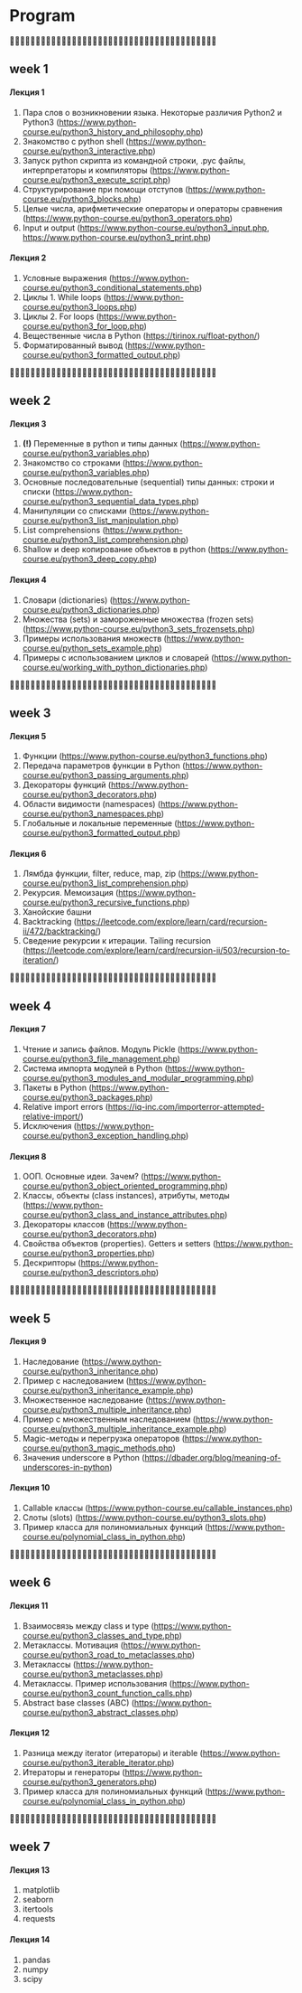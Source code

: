 # Program

🐍🐍🐍🐍🐍🐍🐍🐍🐍🐍🐍🐍🐍🐍🐍🐍🐍🐍🐍🐍🐍🐍🐍🐍🐍🐍🐍🐍🐍🐍🐍🐍🐍🐍🐍🐍🐍🐍🐍🐍

## week 1

   #### Лекция 1
    
  1. Пара слов о возникновении языка. Некоторые различия Python2 и Python3
      (https://www.python-course.eu/python3_history_and_philosophy.php)
  2. Знакомство с python shell
      (https://www.python-course.eu/python3_interactive.php)
  3. Запуск python скрипта из командной строки, .pyc файлы, интерпретаторы и компиляторы
      (https://www.python-course.eu/python3_execute_script.php)
  4. Структурирование при помощи отступов
      (https://www.python-course.eu/python3_blocks.php)
  5. Целые числа, арифметические операторы и операторы сравнения
      (https://www.python-course.eu/python3_operators.php)
  6. Input и output
      (https://www.python-course.eu/python3_input.php, https://www.python-course.eu/python3_print.php)

   #### Лекция 2

  1. Условные выражения
      (https://www.python-course.eu/python3_conditional_statements.php)
  2. Циклы 1. While loops
      (https://www.python-course.eu/python3_loops.php)
  3. Циклы 2. For loops
      (https://www.python-course.eu/python3_for_loop.php)
  4. Вещественные числа в Python (https://tirinox.ru/float-python/)
  5. Форматированный вывод
      (https://www.python-course.eu/python3_formatted_output.php)

🐍🐍🐍🐍🐍🐍🐍🐍🐍🐍🐍🐍🐍🐍🐍🐍🐍🐍🐍🐍🐍🐍🐍🐍🐍🐍🐍🐍🐍🐍🐍🐍🐍🐍🐍🐍🐍🐍🐍🐍

## week 2

   #### Лекция 3
   
  1. **(!)** Переменные в python и типы данных
      (https://www.python-course.eu/python3_variables.php)
  2. Знакомство со строками
      (https://www.python-course.eu/python3_variables.php)
  3. Основные последовательные (sequential) типы данных: строки и списки
      (https://www.python-course.eu/python3_sequential_data_types.php)
  4. Манипуляции со списками
      (https://www.python-course.eu/python3_list_manipulation.php)
  6. List comprehensions
      (https://www.python-course.eu/python3_list_comprehension.php)
  7. Shallow и deep копирование объектов в python
      (https://www.python-course.eu/python3_deep_copy.php)
 
   #### Лекция 4
    
  1. Словари (dictionaries)
      (https://www.python-course.eu/python3_dictionaries.php)
  2. Множества (sets) и замороженные множества (frozen sets)
      (https://www.python-course.eu/python3_sets_frozensets.php)
  3. Примеры использования множеств
      (https://www.python-course.eu/python_sets_example.php)
  4. Примеры с использованием циклов и словарей
      (https://www.python-course.eu/working_with_python_dictionaries.php)

🐍🐍🐍🐍🐍🐍🐍🐍🐍🐍🐍🐍🐍🐍🐍🐍🐍🐍🐍🐍🐍🐍🐍🐍🐍🐍🐍🐍🐍🐍🐍🐍🐍🐍🐍🐍🐍🐍🐍🐍

## week 3

   #### Лекция 5
    
  1. Функции
      (https://www.python-course.eu/python3_functions.php)
  2. Передача параметров функции в Python
      (https://www.python-course.eu/python3_passing_arguments.php)
  3. Декораторы функций
      (https://www.python-course.eu/python3_decorators.php)
  4. Области видимости (namespaces)
      (https://www.python-course.eu/python3_namespaces.php)
  5. Глобальные и локальные переменные
      (https://www.python-course.eu/python3_formatted_output.php)
      
   #### Лекция 6
  1. Лямбда функции, filter, reduce, map, zip
      (https://www.python-course.eu/python3_list_comprehension.php)   
  2. Рекурсия. Мемоизация
      (https://www.python-course.eu/python3_recursive_functions.php)
  3. Ханойские башни
  4. Backtracking
      (https://leetcode.com/explore/learn/card/recursion-ii/472/backtracking/)
  5. Сведение рекурсии к итерации. Tailing recursion
      (https://leetcode.com/explore/learn/card/recursion-ii/503/recursion-to-iteration/)

🐍🐍🐍🐍🐍🐍🐍🐍🐍🐍🐍🐍🐍🐍🐍🐍🐍🐍🐍🐍🐍🐍🐍🐍🐍🐍🐍🐍🐍🐍🐍🐍🐍🐍🐍🐍🐍🐍🐍🐍

## week 4
      
   #### Лекция 7
    
  1. Чтение и запись файлов. Модуль Pickle
      (https://www.python-course.eu/python3_file_management.php)
  2. Система импорта модулей в Python
      (https://www.python-course.eu/python3_modules_and_modular_programming.php)
  3. Пакеты в Python
      (https://www.python-course.eu/python3_packages.php)
  4. Relative import errors
      (https://iq-inc.com/importerror-attempted-relative-import/)
  6. Исключения
      (https://www.python-course.eu/python3_exception_handling.php)
      
   #### Лекция 8
    
  1. ООП. Основные идеи. Зачем?
      (https://www.python-course.eu/python3_object_oriented_programming.php)
  2. Классы, объекты (class instances), атрибуты, методы
      (https://www.python-course.eu/python3_class_and_instance_attributes.php)
  3. Декораторы классов
      (https://www.python-course.eu/python3_decorators.php)
  4. Свойства объектов (properties). Getters и setters
      (https://www.python-course.eu/python3_properties.php)
  5. Дескрипторы
      (https://www.python-course.eu/python3_descriptors.php)

🐍🐍🐍🐍🐍🐍🐍🐍🐍🐍🐍🐍🐍🐍🐍🐍🐍🐍🐍🐍🐍🐍🐍🐍🐍🐍🐍🐍🐍🐍🐍🐍🐍🐍🐍🐍🐍🐍🐍🐍

## week 5

   #### Лекция 9
    
  1. Наследование
      (https://www.python-course.eu/python3_inheritance.php)
  2. Пример с наследованием
      (https://www.python-course.eu/python3_inheritance_example.php)  
  3. Множественное наследование
      (https://www.python-course.eu/python3_multiple_inheritance.php)
  4. Пример с множественным наследованием
      (https://www.python-course.eu/python3_multiple_inheritance_example.php)
  5. Magic-методы и перегрузка операторов
      (https://www.python-course.eu/python3_magic_methods.php)
  6. Значения underscore в Python
      (https://dbader.org/blog/meaning-of-underscores-in-python)  
      
   #### Лекция 10
    
  1. Callable классы
      (https://www.python-course.eu/callable_instances.php)
  2. Слоты (slots)
      (https://www.python-course.eu/python3_slots.php)
  3. Пример класса для полиномиальных функций
      (https://www.python-course.eu/polynomial_class_in_python.php)   
      
🐍🐍🐍🐍🐍🐍🐍🐍🐍🐍🐍🐍🐍🐍🐍🐍🐍🐍🐍🐍🐍🐍🐍🐍🐍🐍🐍🐍🐍🐍🐍🐍🐍🐍🐍🐍🐍🐍🐍🐍

## week 6

   #### Лекция 11
    
  1. Взаимосвязь между class и type
      (https://www.python-course.eu/python3_classes_and_type.php)
  2. Метаклассы. Мотивация
      (https://www.python-course.eu/python3_road_to_metaclasses.php)
  3. Метаклассы
      (https://www.python-course.eu/python3_metaclasses.php)
  4. Метаклассы. Пример использования
      (https://www.python-course.eu/python3_count_function_calls.php)
  5. Abstract base classes (ABC)
      (https://www.python-course.eu/python3_abstract_classes.php)
      
   #### Лекция 12
    
  1. Разница между iterator (итераторы) и iterable
      (https://www.python-course.eu/python3_iterable_iterator.php)
  2. Итераторы и генераторы
      (https://www.python-course.eu/python3_generators.php)
  3. Пример класса для полиномиальных функций
      (https://www.python-course.eu/polynomial_class_in_python.php)
      
🐍🐍🐍🐍🐍🐍🐍🐍🐍🐍🐍🐍🐍🐍🐍🐍🐍🐍🐍🐍🐍🐍🐍🐍🐍🐍🐍🐍🐍🐍🐍🐍🐍🐍🐍🐍🐍🐍🐍🐍

## week 7

   #### Лекция 13
    
  1. matplotlib
  2. seaborn
  3. itertools
  5. requests

   #### Лекция 14
    
  1. pandas
  2. numpy
  3. scipy
